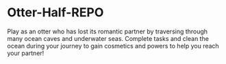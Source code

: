 # Otter-Half-REPO

Play as an otter who has lost its romantic partner by traversing through many ocean caves and underwater seas. Complete tasks and clean the ocean during your journey to gain cosmetics and powers to help you reach your partner! 
